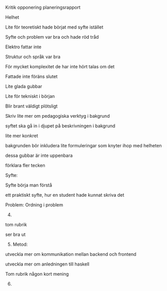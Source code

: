 Kritik opponering planeringsrapport

Helhet

Lite för teoretiskt hade börjat med syfte istället

Syfte och problem var bra och hade röd tråd

Elektro fattar inte

Struktur och språk var bra

För mycket komplexitet de har inte hört talas om det

Fattade inte föräns slutet

Lite glada gubbar 

Lite för tekniskt i början

Blir brant väldigt plötsligt 

Skriv lite mer om pedagogiska verktyg i bakgrund

syftet ska gå in i djupet på beskrivningen i bakgrund

lite mer konkret

bakgrunden bör inkludera lite formuleringar som knyter ihop med helheten

dessa gubbar är inte uppenbara

förklara fler tecken

Syfte:

Syfte börja man förstå

ett praktiskt syfte, hur en student hade kunnat skriva det


Problem:
Ordning i problem


4.

tom rubrik

ser bra ut

5. Metod:

utveckla mer om kommunikation mellan backend och frontend

utveckla mer om anledningen till haskell

Tom rubrik någon kort mening

6.


